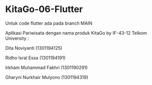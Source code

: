 # KitaGo-06-Flutter
Untuk code flutter ada pada branch MAIN

Aplikasi Pariwisata dengan nama produk KitaGo by IF-43-12 Telkom University :

Dita Noviyanti			(1301194125)

Ridho Isral Essa		(1301194191)

Irkham Muhammad Fakhri 	(1301190291)

Gharyni Nurkhair Mulyono   	(1301194319)
